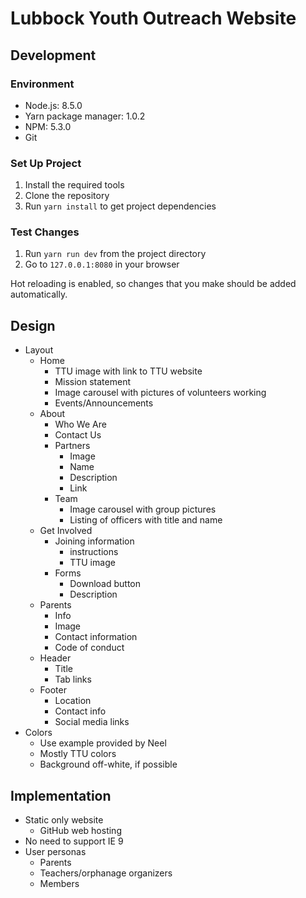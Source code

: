 # Lubbock Youth Outreach Website

## Development

### Environment

- Node.js: 8.5.0
- Yarn package manager: 1.0.2
- NPM: 5.3.0
- Git

### Set Up Project

1. Install the required tools
2. Clone the repository
3. Run `yarn install` to get project dependencies

### Test Changes

1. Run `yarn run dev` from the project directory
2. Go to `127.0.0.1:8080` in your browser

Hot reloading is enabled, so changes that you make should be added automatically.

## Design

- Layout
    - Home
        - TTU image with link to TTU website
        - Mission statement
        - Image carousel with pictures of volunteers working
        - Events/Announcements
    - About
        - Who We Are
        - Contact Us
        - Partners
            - Image
            - Name
            - Description
            - Link
        - Team
            - Image carousel with group pictures
            - Listing of officers with title and name
    - Get Involved
        - Joining information
            - instructions
            - TTU image
        - Forms
            - Download button
            - Description
    - Parents
        - Info
        - Image
        - Contact information
        - Code of conduct
    - Header
        - Title
        - Tab links
    - Footer
        - Location
        - Contact info
        - Social media links
- Colors
    - Use example provided by Neel
    - Mostly TTU colors
    - Background off-white, if possible

## Implementation
- Static only website
    - GitHub web hosting
- No need to support IE 9
- User personas
    - Parents
    - Teachers/orphanage organizers
    - Members